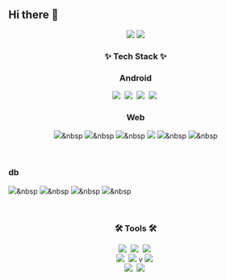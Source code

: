 ## Hi there 👋

<div align="center">
  <img src="https://github-readme-stats.vercel.app/api?username=ohnoesganj&show_icons=true&theme=radical" />
  <img src="https://github-readme-stats.vercel.app/api/top-langs/?username=ohnoesganj&layout=compact" />
</div>

<h3 align="center">✨ Tech Stack ✨</h3>
<div align="center">

### Android
<div align="center">
  <img src="https://img.shields.io/badge/Android-3DDC84?style=flat-square&logo=android&logoColor=white"/>&nbsp
  <img src="https://img.shields.io/badge/java-007396?style=flat-square&logo=java&logoColor=white"/>&nbsp
  <img src="https://img.shields.io/badge/kotlin-150458.svg?style=for-the-badge&logo=pandas&logoColor=white" />&nbsp
<img src="https://img.shields.io/badge/PHP-777BB4?style=flat-square&logo=php&logoColor=white"/>&nbsp

</div>
  

### Web
  <img src="https://img.shields.io/badge/springboot-6DB33F?style=for-the-badge&logo=springboot&logoColor=white">&nbsp
  <img src="https://img.shields.io/badge/Spring Security-6DB33F?style=for-the-badge&logo=Spring Security&logoColor=white">&nbsp
  <img src="https://img.shields.io/badge/react-20232a.svg?style=for-the-badge&logo=react&logoColor=61DAFB" />&nbsp
  <img src="https://img.shields.io/badge/Vue.js-4FC08D?style=flat-square&logo=Vue.js&logoColor=white"/>
  <img src="https://img.shields.io/badge/javascript-F7DF1E.svg?style=for-the-badge&logo=javascript&logoColor=20232a" />&nbsp
  <img src="https://img.shields.io/badge/Node.js-339933?style=flat-square&logo=Node.js&logoColor=white"/>&nbsp

</div>

<br>

### db
<img src="https://img.shields.io/badge/MariaDB-003545?style=flat-square&logo=mariaDB&logoColor=white"/>&nbsp
<img src="https://img.shields.io/badge/MySQL-4479A1?style=flat-square&logo=MySQL&logoColor=white"/>&nbsp
<img src="https://img.shields.io/badge/Firebase-FFCA28?style=flat-square&logo=firebase&logoColor=black"/>&nbsp
 <img src="https://img.shields.io/badge/ORACLE-F80000?style=flat-square&logo=oracle&logoColor=white"/>&nbsp


<br>

<h3 align="center">🛠 Tools 🛠</h3>
<div align="center">
  <img src="https://img.shields.io/badge/Git-F05032?style=flat-square&logo=git&logoColor=white"/>&nbsp
  <img src="https://img.shields.io/badge/GitHub-181717?style=flat-square&logo=GitHub&logoColor=white"/>&nbsp
  <img src="https://img.shields.io/badge/Notion-F3F3F3.svg?style=for-the-badge&logo=notion&logoColor=black" />&nbsp
</div>

<div align="center">
<img src="https://img.shields.io/badge/VSCode-007ACC?style=flat-square&logo=Visual Studio Code&logoColor=white"/>&nbsp
<img src="https://img.shields.io/badge/Android Studio-3DDC84?style=flat-square&logo=Android Studio&logoColor=white"/>&nbspv
  <img src="https://img.shields.io/badge/Postman-FF6C37?style=flat-square&logo=Postman&logoColor=white"/>&nbsp


<br>

<div align="center">
  <img src="https://img.shields.io/badge/miricanvas-03C75A.svg?style=for-the-badge&logo=canvas&logoColor=white" />&nbsp
  <img src="https://img.shields.io/badge/figma-F24E1E.svg?style=for-the-badge&logo=figma&logoColor=white" />&nbsp
</div>

</div>

<br>
